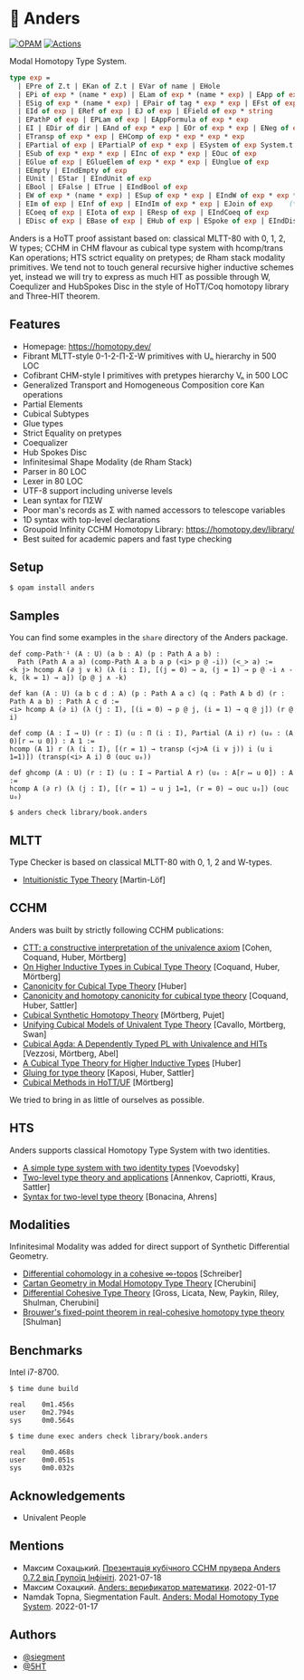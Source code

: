 🧊 Anders
=========

[![OPAM](https://img.shields.io/github/v/release/groupoid/anders.svg)](https://opam.ocaml.org/packages/anders/)
[![Actions](https://github.com/groupoid/anders/workflows/opam/badge.svg)](https://github.com/groupoid/anders/actions)

Modal Homotopy Type System.

```OCaml
type exp =
  | EPre of Z.t | EKan of Z.t | EVar of name | EHole                                 (* cosmos *)
  | EPi of exp * (name * exp) | ELam of exp * (name * exp) | EApp of exp * exp           (* pi *)
  | ESig of exp * (name * exp) | EPair of tag * exp * exp | EFst of exp | ESnd of exp (* sigma *)
  | EId of exp | ERef of exp | EJ of exp | EField of exp * string           (* strict equality *)
  | EPathP of exp | EPLam of exp | EAppFormula of exp * exp                   (* path equality *)
  | EI | EDir of dir | EAnd of exp * exp | EOr of exp * exp | ENeg of exp     (* CCHM interval *)
  | ETransp of exp * exp | EHComp of exp * exp * exp * exp                   (* Kan operations *)
  | EPartial of exp | EPartialP of exp * exp | ESystem of exp System.t    (* partial functions *)
  | ESub of exp * exp * exp | EInc of exp * exp | EOuc of exp              (* cubical subtypes *)
  | EGlue of exp | EGlueElem of exp * exp * exp | EUnglue of exp                    (* glueing *)
  | EEmpty | EIndEmpty of exp                                                             (* 𝟎 *)
  | EUnit | EStar | EIndUnit of exp                                                       (* 𝟏 *)
  | EBool | EFalse | ETrue | EIndBool of exp                                              (* 𝟐 *)
  | EW of exp * (name * exp) | ESup of exp * exp | EIndW of exp * exp * exp               (* W *)
  | EIm of exp | EInf of exp | EIndIm of exp * exp | EJoin of exp    (* Infinitesimal Modality *)
  | ECoeq of exp | EIota of exp | EResp of exp | EIndCoeq of exp                (* Coequalizer *)
  | EDisc of exp | EBase of exp | EHub of exp | ESpoke of exp | EIndDisc of exp        (* Disc *)
```

Anders is a HoTT proof assistant based on: classical MLTT-80 with 0, 1, 2, W types;
CCHM in CHM flavour as cubical type system with hcomp/trans Kan operations;
HTS sctrict equality on pretypes; de Rham stack modality primitives.
We tend not to touch general recursive higher inductive schemes yet,
instead we will try to express as much HIT as possible through W,
Coequlizer and HubSpokes Disc in the style of HoTT/Coq homotopy library and Three-HIT theorem.

Features
--------

* Homepage: https://homotopy.dev/
* Fibrant MLTT-style 0-1-2-Π-Σ-W primitives with Uₙ hierarchy in 500 LOC
* Cofibrant CHM-style I primitives with pretypes hierarchy Vₙ in 500 LOC
* Generalized Transport and Homogeneous Composition core Kan operations
* Partial Elements
* Cubical Subtypes
* Glue types
* Strict Equality on pretypes
* Coequalizer
* Hub Spokes Disc
* Infinitesimal Shape Modality (de Rham Stack)
* Parser in 80 LOC
* Lexer in 80 LOC
* UTF-8 support including universe levels
* Lean syntax for ΠΣW
* Poor man's records as Σ with named accessors to telescope variables
* 1D syntax with top-level declarations
* Groupoid Infinity CCHM Homotopy Library: https://homotopy.dev/library/
* Best suited for academic papers and fast type checking

Setup
-------------

```shell
$ opam install anders
```

Samples
-------

You can find some examples in the `share` directory of the Anders package.

```Lean
def comp-Path⁻¹ (A : U) (a b : A) (p : Path A a b) :
  Path (Path A a a) (comp-Path A a b a p (<i> p @ -i)) (<_> a) :=
<k j> hcomp A (∂ j ∨ k) (λ (i : I), [(j = 0) → a, (j = 1) → p @ -i ∧ -k, (k = 1) → a]) (p @ j ∧ -k)

def kan (A : U) (a b c d : A) (p : Path A a c) (q : Path A b d) (r : Path A a b) : Path A c d :=
<i> hcomp A (∂ i) (λ (j : I), [(i = 0) → p @ j, (i = 1) → q @ j]) (r @ i)

def comp (A : I → U) (r : I) (u : Π (i : I), Partial (A i) r) (u₀ : (A 0)[r ↦ u 0]) : A 1 :=
hcomp (A 1) r (λ (i : I), [(r = 1) → transp (<j>A (i ∨ j)) i (u i 1=1)]) (transp(<i> A i) 0 (ouc u₀))

def ghcomp (A : U) (r : I) (u : I → Partial A r) (u₀ : A[r ↦ u 0]) : A :=
hcomp A (∂ r) (λ (j : I), [(r = 1) → u j 1=1, (r = 0) → ouc u₀]) (ouc u₀)

```

```shell
$ anders check library/book.anders
```

MLTT
----

Type Checker is based on classical MLTT-80 with 0, 1, 2 and W-types.

* <a href="https://raw.githubusercontent.com/michaelt/martin-lof/master/pdfs/Bibliopolis-Book-retypeset-1984.pdf">Intuitionistic Type Theory</a> [Martin-Löf]

CCHM
----

Anders was built by strictly following CCHM publications:

* <a href="http://www.cse.chalmers.se/~simonhu/papers/cubicaltt.pdf">CTT: a constructive interpretation of the univalence axiom</a> [Cohen, Coquand, Huber, Mörtberg]
* <a href="https://staff.math.su.se/anders.mortberg/papers/cubicalhits.pdf">On Higher Inductive Types in Cubical Type Theory</a> [Coquand, Huber, Mörtberg]
* <a href="https://arxiv.org/pdf/1607.04156.pdf">Canonicity for Cubical Type Theory</a> [Huber]
* <a href="http://www.cse.chalmers.se/~simonhu/papers/can.pdf">Canonicity and homotopy canonicity for cubical type theory</a> [Coquand, Huber, Sattler]
* <a href="https://staff.math.su.se/anders.mortberg/papers/cubicalsynthetic.pdf">Cubical Synthetic Homotopy Theory</a> [Mörtberg, Pujet]
* <a href="https://staff.math.su.se/anders.mortberg/papers/unifying.pdf">Unifying Cubical Models of Univalent Type Theory</a> [Cavallo, Mörtberg, Swan]
* <a href="https://staff.math.su.se/anders.mortberg/papers/cubicalagda.pdf">Cubical Agda: A Dependently Typed PL with Univalence and HITs</a> [Vezzosi, Mörtberg, Abel]
* <a href="https://simhu.github.io/misc/hcomp.pdf">A Cubical Type Theory for Higher Inductive Types</a> [Huber]
* <a href="http://www.cse.chalmers.se/~simonhu/papers/p.pdf">Gluing for type theory</a> [Kaposi, Huber, Sattler]
* <a href="https://doi.org/10.1017/S0960129521000311">Cubical Methods in HoTT/UF</a> [Mörtberg]

We tried to bring in as little of ourselves as possible. 

HTS
---

Anders supports classical Homotopy Type System with two identities.

* <a href="https://www.math.ias.edu/vladimir/sites/math.ias.edu.vladimir/files/HTS.pdf">A simple type system with two identity types</a> [Voevodsky]
* <a href="https://arxiv.org/pdf/1705.03307.pdf">Two-level type theory and applications</a> [Annenkov, Capriotti, Kraus, Sattler]
* <a href="https://types21.liacs.nl/download/syntax-for-two-level-type-theory/">Syntax for two-level type theory</a> [Bonacina, Ahrens]

Modalities
----------

Infinitesimal Modality was added for direct support of Synthetic Differential Geometry.

* <a href="https://arxiv.org/pdf/1310.7930v1.pdf">Differential cohomology in a cohesive ∞-topos</a> [Schreiber]
* <a href="https://arxiv.org/pdf/1806.05966.pdf">Cartan Geometry in Modal Homotopy Type Theory</a> [Cherubini]
* <a href="https://hott-uf.github.io/2017/abstracts/cohesivett.pdf">Differential Cohesive Type Theory</a> [Gross, Licata, New, Paykin, Riley, Shulman, Cherubini]
* <a href="https://arxiv.org/abs/1509.07584">Brouwer's fixed-point theorem in real-cohesive homotopy type theory</a> [Shulman]

Benchmarks
----------

Intel i7-8700.

```
$ time dune build

real    0m1.456s
user    0m2.794s
sys     0m0.564s
```

```
$ time dune exec anders check library/book.anders

real    0m0.468s
user    0m0.051s
sys     0m0.032s
```

Acknowledgements
----------------

* Univalent People

Mentions
--------

* Максим Сохацький. <a href="https://www.youtube.com/watch?v=KHDgytozLv4">Презентація кубічного CCHM прувера Anders 0.7.2 від Групоїд Інфініті</a>. 2021-07-18
* Максим Сохацкий. <a href="https://tonpa.guru/stream/2022/2022-01-17%20Anders.htm">Anders: верификатор математики</a>. 2022-01-17
* Namdak Topna, Siegmentation Fault. <a href="https://groupoid.github.io/anders/doc/anders.pdf">Anders: Modal Homotopy Type System</a>. 2022-01-17

Authors
-------

* <a href="https://twitter.com/siegment">@siegment</a>
* <a href="https://twitter.com/5HT">@5HT</a>
